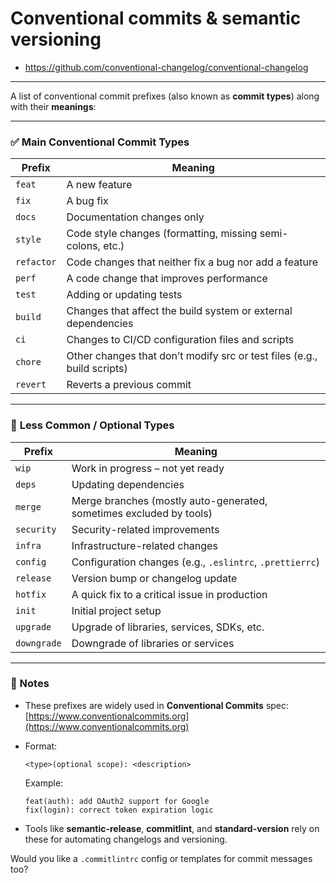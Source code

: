 # Conventional commits & semantic versioning

- https://github.com/conventional-changelog/conventional-changelog

---

A list of conventional commit prefixes (also known as **commit types**) along with their **meanings**:

---

### ✅ **Main Conventional Commit Types**

| Prefix     | Meaning                                                                 |
| ---------- | ----------------------------------------------------------------------- |
| `feat`     | A new feature                                                           |
| `fix`      | A bug fix                                                               |
| `docs`     | Documentation changes only                                              |
| `style`    | Code style changes (formatting, missing semi-colons, etc.)              |
| `refactor` | Code changes that neither fix a bug nor add a feature                   |
| `perf`     | A code change that improves performance                                 |
| `test`     | Adding or updating tests                                                |
| `build`    | Changes that affect the build system or external dependencies           |
| `ci`       | Changes to CI/CD configuration files and scripts                        |
| `chore`    | Other changes that don’t modify src or test files (e.g., build scripts) |
| `revert`   | Reverts a previous commit                                               |

---

### 🧩 **Less Common / Optional Types**

| Prefix      | Meaning                                                             |
| ----------- | ------------------------------------------------------------------- |
| `wip`       | Work in progress – not yet ready                                    |
| `deps`      | Updating dependencies                                               |
| `merge`     | Merge branches (mostly auto-generated, sometimes excluded by tools) |
| `security`  | Security-related improvements                                       |
| `infra`     | Infrastructure-related changes                                      |
| `config`    | Configuration changes (e.g., `.eslintrc`, `.prettierrc`)            |
| `release`   | Version bump or changelog update                                    |
| `hotfix`    | A quick fix to a critical issue in production                       |
| `init`      | Initial project setup                                               |
| `upgrade`   | Upgrade of libraries, services, SDKs, etc.                          |
| `downgrade` | Downgrade of libraries or services                                  |

---

### 🧠 Notes

* These prefixes are widely used in **Conventional Commits** spec: [https://www.conventionalcommits.org](https://www.conventionalcommits.org)

* Format:

  ```
  <type>(optional scope): <description>
  ```

  Example:

  ```
  feat(auth): add OAuth2 support for Google
  fix(login): correct token expiration logic
  ```

* Tools like **semantic-release**, **commitlint**, and **standard-version** rely on these for automating changelogs and versioning.

Would you like a `.commitlintrc` config or templates for commit messages too?
